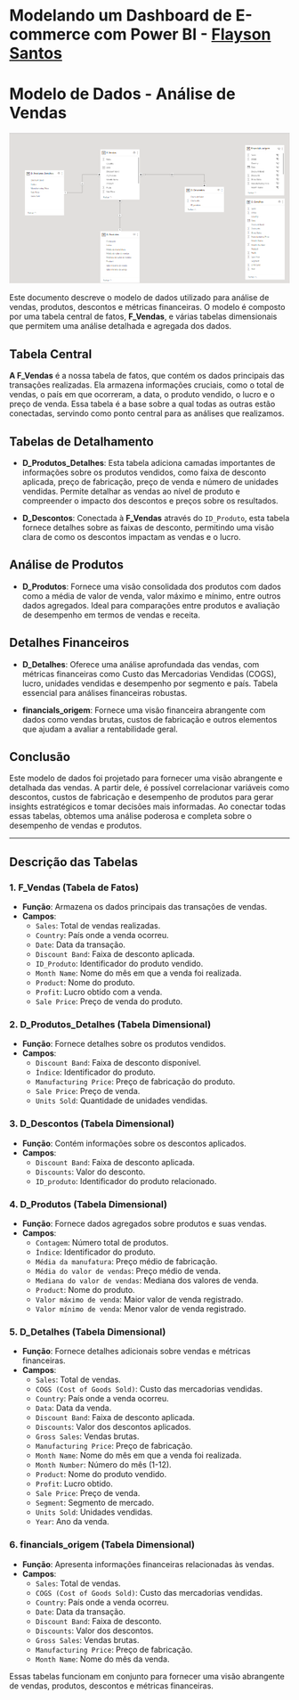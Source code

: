 # Modelando um Dashboard de E-commerce com Power BI - [Flayson Santos](https://github.com/FlaysonSantos/)

# Modelo de Dados - Análise de Vendas

![Schema](https://github.com/FlaysonSantos/Power_Bi/blob/main/Modelando%20um%20Dashboard%20de%20E-commerce%20com%20Power%20BI/atv2.png)

Este documento descreve o modelo de dados utilizado para análise de vendas, produtos, descontos e métricas financeiras. O modelo é composto por uma tabela central de fatos, **F_Vendas**, e várias tabelas dimensionais que permitem uma análise detalhada e agregada dos dados.

## Tabela Central

**A F_Vendas** é a nossa tabela de fatos, que contém os dados principais das transações realizadas. Ela armazena informações cruciais, como o total de vendas, o país em que ocorreram, a data, o produto vendido, o lucro e o preço de venda. Essa tabela é a base sobre a qual todas as outras estão conectadas, servindo como ponto central para as análises que realizamos.

## Tabelas de Detalhamento

- **D_Produtos_Detalhes**: Esta tabela adiciona camadas importantes de informações sobre os produtos vendidos, como faixa de desconto aplicada, preço de fabricação, preço de venda e número de unidades vendidas. Permite detalhar as vendas ao nível de produto e compreender o impacto dos descontos e preços sobre os resultados.

- **D_Descontos**: Conectada à **F_Vendas** através do `ID_Produto`, esta tabela fornece detalhes sobre as faixas de desconto, permitindo uma visão clara de como os descontos impactam as vendas e o lucro.

## Análise de Produtos

- **D_Produtos**: Fornece uma visão consolidada dos produtos com dados como a média de valor de venda, valor máximo e mínimo, entre outros dados agregados. Ideal para comparações entre produtos e avaliação de desempenho em termos de vendas e receita.

## Detalhes Financeiros

- **D_Detalhes**: Oferece uma análise aprofundada das vendas, com métricas financeiras como Custo das Mercadorias Vendidas (COGS), lucro, unidades vendidas e desempenho por segmento e país. Tabela essencial para análises financeiras robustas.

- **financials_origem**: Fornece uma visão financeira abrangente com dados como vendas brutas, custos de fabricação e outros elementos que ajudam a avaliar a rentabilidade geral.

## Conclusão

Este modelo de dados foi projetado para fornecer uma visão abrangente e detalhada das vendas. A partir dele, é possível correlacionar variáveis como descontos, custos de fabricação e desempenho de produtos para gerar insights estratégicos e tomar decisões mais informadas. Ao conectar todas essas tabelas, obtemos uma análise poderosa e completa sobre o desempenho de vendas e produtos.

---

## Descrição das Tabelas

### 1. **F_Vendas (Tabela de Fatos)**
   - **Função**: Armazena os dados principais das transações de vendas.
   - **Campos**:
     - `Sales`: Total de vendas realizadas.
     - `Country`: País onde a venda ocorreu.
     - `Date`: Data da transação.
     - `Discount Band`: Faixa de desconto aplicada.
     - `ID_Produto`: Identificador do produto vendido.
     - `Month Name`: Nome do mês em que a venda foi realizada.
     - `Product`: Nome do produto.
     - `Profit`: Lucro obtido com a venda.
     - `Sale Price`: Preço de venda do produto.

### 2. **D_Produtos_Detalhes (Tabela Dimensional)**
   - **Função**: Fornece detalhes sobre os produtos vendidos.
   - **Campos**:
     - `Discount Band`: Faixa de desconto disponível.
     - `Índice`: Identificador do produto.
     - `Manufacturing Price`: Preço de fabricação do produto.
     - `Sale Price`: Preço de venda.
     - `Units Sold`: Quantidade de unidades vendidas.

### 3. **D_Descontos (Tabela Dimensional)**
   - **Função**: Contém informações sobre os descontos aplicados.
   - **Campos**:
     - `Discount Band`: Faixa de desconto aplicada.
     - `Discounts`: Valor do desconto.
     - `ID_produto`: Identificador do produto relacionado.

### 4. **D_Produtos (Tabela Dimensional)**
   - **Função**: Fornece dados agregados sobre produtos e suas vendas.
   - **Campos**:
     - `Contagem`: Número total de produtos.
     - `Índice`: Identificador do produto.
     - `Média da manufatura`: Preço médio de fabricação.
     - `Média do valor de vendas`: Preço médio de venda.
     - `Mediana do valor de vendas`: Mediana dos valores de venda.
     - `Product`: Nome do produto.
     - `Valor máximo de venda`: Maior valor de venda registrado.
     - `Valor mínimo de venda`: Menor valor de venda registrado.

### 5. **D_Detalhes (Tabela Dimensional)**
   - **Função**: Fornece detalhes adicionais sobre vendas e métricas financeiras.
   - **Campos**:
     - `Sales`: Total de vendas.
     - `COGS (Cost of Goods Sold)`: Custo das mercadorias vendidas.
     - `Country`: País onde a venda ocorreu.
     - `Data`: Data da venda.
     - `Discount Band`: Faixa de desconto aplicada.
     - `Discounts`: Valor dos descontos aplicados.
     - `Gross Sales`: Vendas brutas.
     - `Manufacturing Price`: Preço de fabricação.
     - `Month Name`: Nome do mês em que a venda foi realizada.
     - `Month Number`: Número do mês (1-12).
     - `Product`: Nome do produto vendido.
     - `Profit`: Lucro obtido.
     - `Sale Price`: Preço de venda.
     - `Segment`: Segmento de mercado.
     - `Units Sold`: Unidades vendidas.
     - `Year`: Ano da venda.

### 6. **financials_origem (Tabela Dimensional)**
   - **Função**: Apresenta informações financeiras relacionadas às vendas.
   - **Campos**:
     - `Sales`: Total de vendas.
     - `COGS (Cost of Goods Sold)`: Custo das mercadorias vendidas.
     - `Country`: País onde a venda ocorreu.
     - `Date`: Data da transação.
     - `Discount Band`: Faixa de desconto.
     - `Discounts`: Valor dos descontos.
     - `Gross Sales`: Vendas brutas.
     - `Manufacturing Price`: Preço de fabricação.
     - `Month Name`: Nome do mês da venda.

Essas tabelas funcionam em conjunto para fornecer uma visão abrangente de vendas, produtos, descontos e métricas financeiras.

